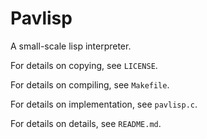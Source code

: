 # Pavlisp
A small-scale lisp interpreter.

For details on copying, see `LICENSE`.

For details on compiling, see `Makefile`.

For details on implementation, see `pavlisp.c`.

For details on details, see `README.md`.

